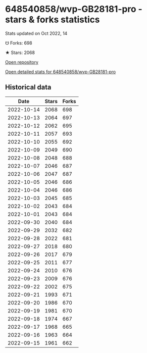 # 648540858/wvp-GB28181-pro - stars & forks statistics

Stats updated on Oct 2022, 14

☋ Forks: 698

★ Stars: 2068

[Open repository](https://github.com/648540858/wvp-GB28181-pro)

[Open detailed stats for 648540858/wvp-GB28181-pro](https://reviewgithub.com/rep/648540858/wvp-GB28181-pro)

## Historical data
| Date | Stars | Forks |
|------|-------|-------|
| 2022-10-14 | 2068 | 698 | 
| 2022-10-13 | 2064 | 697 | 
| 2022-10-12 | 2062 | 695 | 
| 2022-10-11 | 2057 | 693 | 
| 2022-10-10 | 2055 | 692 | 
| 2022-10-09 | 2049 | 690 | 
| 2022-10-08 | 2048 | 688 | 
| 2022-10-07 | 2046 | 687 | 
| 2022-10-06 | 2047 | 687 | 
| 2022-10-05 | 2046 | 686 | 
| 2022-10-04 | 2046 | 686 | 
| 2022-10-03 | 2045 | 685 | 
| 2022-10-02 | 2043 | 684 | 
| 2022-10-01 | 2043 | 684 | 
| 2022-09-30 | 2040 | 684 | 
| 2022-09-29 | 2032 | 682 | 
| 2022-09-28 | 2022 | 681 | 
| 2022-09-27 | 2018 | 680 | 
| 2022-09-26 | 2017 | 679 | 
| 2022-09-25 | 2011 | 677 | 
| 2022-09-24 | 2010 | 676 | 
| 2022-09-23 | 2009 | 676 | 
| 2022-09-22 | 2002 | 675 | 
| 2022-09-21 | 1993 | 671 | 
| 2022-09-20 | 1986 | 670 | 
| 2022-09-19 | 1981 | 670 | 
| 2022-09-18 | 1974 | 667 | 
| 2022-09-17 | 1968 | 665 | 
| 2022-09-16 | 1963 | 664 | 
| 2022-09-15 | 1961 | 662 | 

